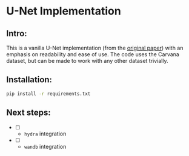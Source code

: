 # U-Net Implementation

## Intro:

This is a vanilla U-Net implementation (from the [original paper](https://arxiv.org/abs/1505.04597)) with an emphasis on readability and ease of use. The code uses the Carvana dataset, but can be made to work with any other dataset trivially.

## Installation:

```bash
pip install -r requirements.txt
```

## Next steps:

- [ ] - `hydra` integration
- [ ] - `wandb` integration
